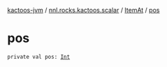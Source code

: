 [kactoos-jvm](../../index.md) / [nnl.rocks.kactoos.scalar](../index.md) / [ItemAt](index.md) / [pos](./pos.md)

# pos

`private val pos: `[`Int`](https://kotlinlang.org/api/latest/jvm/stdlib/kotlin/-int/index.html)